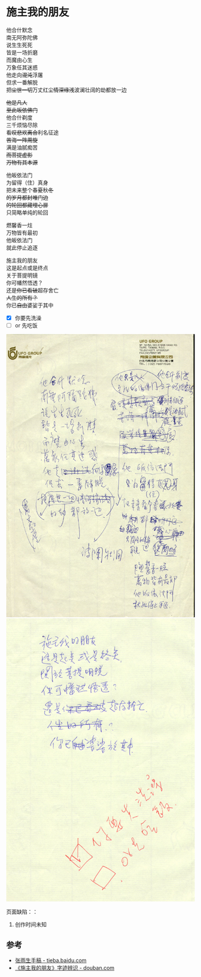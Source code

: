 # 施主我的朋友

他合什默念<br>
南无阿弥陀佛<br>
说生生死死<br>
皆是一场折磨<br>
而魔由心生<br>
万象任其迷惑<br>
他走向~~混沌~~浮屠<br>
但求一番解脱<br>
把~~尘世一切~~万丈红尘~~情深缘浅~~波澜壮阔的劫都放一边

~~他是凡人~~<br>
~~至此皈依佛门~~<br>
他合什剃度<br>
三千烦恼尽除<br>
看~~叹悲欢离合~~利名征途<br>
~~苦海一阵周旋~~<br>
满是油腻痴苦<br>
~~而菩提虚影~~<br>
~~万物有其本源~~

他皈依法门<br>
为留得（住）真身<br>
把未来整个春~~夏~~秋~~冬~~<br>
~~的岁月都封堆门边~~<br>
~~的轮回都藏埋心扉~~<br>
只简略单纯的轮回

燃馨香一炷<br>
万物皆有最初<br>
他皈依法门<br>
就此停止追逐

施主我的朋友<br>
这是起点或是终点<br>
关于菩提明镜<br>
你可幡然悟透？<br>
还是~~你已看破~~超存舍亡<br>
~~人生的所有？~~<br>
你已~~自由~~婆娑于其中

-   [x] 你要先洗澡
-   [ ] or 先吃饭

![施主我的朋友](./benefactor-my-friend-1.jpg)
![施主我的朋友](./benefactor-my-friend-2.jpg)

页面缺陷：：

1. 创作时间未知

## 参考

-   [张雨生手稿 - tieba.baidu.com](https://tieba.baidu.com/p/2084189476#!/l/p1)
-   [《施主我的朋友》字迹辨识 - douban.com](https://www.douban.com/group/topic/329114306/)
